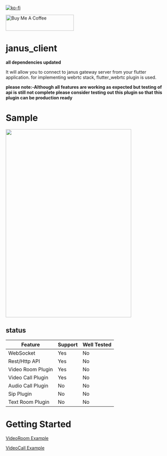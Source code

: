 [![ko-fi](https://www.ko-fi.com/img/githubbutton_sm.svg)](https://ko-fi.com/U7U11OZL8)  

<a href="https://www.buymeacoffee.com/gr20hjk" target="_blank"><img src="https://cdn.buymeacoffee.com/buttons/default-orange.png" alt="Buy Me A Coffee" style="height: 51px !important;width: 217px !important;" ></a>
# janus_client
**all dependencies updated**  

It will allow you to connect to janus gateway server from your flutter application.
for implementing webrtc stack, flutter_webrtc plugin is used.   

**please note:-Although all features are working as expected but testing of api is still not complete please consider testing out this plugin so that this plugin can be production ready**

# Sample

<img width="400" height="600" src="https://github.com/shivanshtalwar0/flutter_janus_client/raw/master/samples/videoroom_2_participants.jpg">

## status
| Feature            | Support | Well Tested |
|--------------------|---------|-------------|
| WebSocket          | Yes     | No          |
| Rest/Http API      | Yes     | No          |
| Video Room Plugin  | Yes     | No          |
| Video Call Plugin  | Yes     | No          |
| Audio Call Plugin  | No      | No          |
| Sip Plugin         | No      | No          |
| Text Room Plugin   | No      | No          |

# Getting Started
[VideoRoom Example](https://github.com/shivanshtalwar0/flutter_janus_client/blob/master/example/lib/VideoRoom.dart)  

[VideoCall Example](https://github.com/shivanshtalwar0/flutter_janus_client/blob/master/example/lib/videoCall.dart)
